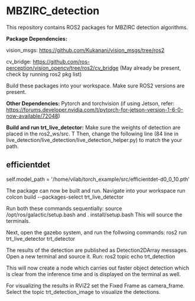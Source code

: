 # MBZIRC_detection

This repository contains ROS2 packages for MBZIRC detection algorithms.

**Package Dependencies:**

vision_msgs: https://github.com/Kukanani/vision_msgs/tree/ros2

cv_bridge: https://github.com/ros-perception/vision_opencv/tree/ros2/cv_bridge (May already be present, check by running ros2 pkg list)

Build these packages into your workspace. Make sure ROS2 versions are present.

**Other Dependencies:**
Pytorch and torchvision (if using Jetson, refer: https://forums.developer.nvidia.com/t/pytorch-for-jetson-version-1-6-0-now-available/72048)


**Build and run trt_live_detector:**
Make sure the weights of detection are placed in the ros2_ws/src. T
Then, change the following line (84 line in live_detection/live_detection/live_detection_helper.py) to match the your path.

## efficientdet
self.model_path = '/home/vilab/torch_example/src/efficientdet-d0_0_10.pth'

The package can now be built and run. Navigate into your workspace run colcon build --packages-select trt_live_detector

Run both these commands sequentially: source /opt/ros/galactic/setup.bash and . install/setup.bash This will source the terminals.

Next, open the gazebo system, and run the follwoing commands:
ros2 run trt_live_detector trt_detector


The results of the detection are published as Detection2DArray messages. Open a new terminal and source it. Run: ros2 topic echo trt_detection

This will now create a node which carries out faster object detection which is clear from the inference time and is displayed on the terminal as well.

For visualizing the results in RViZ2 set the Fixed Frame as camera_frame. Select the topic trt_detection_image to visualize the detections.
